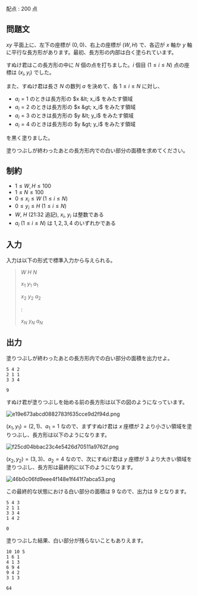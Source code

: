 配点 : $200$ 点

## 問題文

$xy$ 平面上に、左下の座標が $(0, 0)$、右上の座標が $(W, H)$ で、各辺が $x$ 軸か $y$ 軸に平行な長方形があります。最初、長方形の内部は白く塗られています。

すぬけ君はこの長方形の中に $N$ 個の点を打ちました。$i$ 個目 ($1 \leq i \leq N$) 点の座標は $(x_i, y_i)$ でした。

また、すぬけ君は長さ $N$ の数列 $a$ を決めて、各 $1 \leq i \leq N$ に対し、

- $a_i = 1$ のときは長方形の $x &lt; x_i$ をみたす領域
- $a_i = 2$ のときは長方形の $x &gt; x_i$ をみたす領域
- $a_i = 3$ のときは長方形の $y &lt; y_i$ をみたす領域
- $a_i = 4$ のときは長方形の $y &gt; y_i$ をみたす領域

を黒く塗りました。

塗りつぶしが終わったあとの長方形内での白い部分の面積を求めてください。

## 制約

- $1 \leq W, H \leq 100$
- $1 \leq N \leq 100$
- $0 \leq x_i \leq W$ ($1 \leq i \leq N$)
- $0 \leq y_i \leq H$ ($1 \leq i \leq N$)
- $W$, $H$ (21:32 追記), $x_i$, $y_i$ は整数である
- $a_i$ ($1 \leq i \leq N$) は $1, 2, 3, 4$ のいずれかである

## 入力

入力は以下の形式で標準入力から与えられる。

> $W$ $H$ $N$
> 
> $x_1$ $y_1$ $a_1$
> 
> $x_2$ $y_2$ $a_2$
> 
> $:$
> 
> $x_N$ $y_N$ $a_N$

## 出力

塗りつぶしが終わったあとの長方形内での白い部分の面積を出力せよ。

```input1
5 4 2
2 1 1
3 3 4
```

```output1
9
```

すぬけ君が塗りつぶしを始める前の長方形は以下の図のようになっています。

![e19e673abcd0882783f635cce9d2f94d.png](https://atcoder.jp/img/abc047/e19e673abcd0882783f635cce9d2f94d.png)

$(x_1, y_1) = (2, 1)$、$a_1 = 1$ なので、まずすぬけ君は $x$ 座標が $2$ より小さい領域を塗りつぶし、長方形は以下のようになります。

![f25cd04bbac23c4e5426d70511a9762f.png](https://atcoder.jp/img/abc047/f25cd04bbac23c4e5426d70511a9762f.png)

$(x_2, y_2) = (3, 3)$、$a_2 = 4$ なので、次にすぬけ君は $y$ 座標が $3$ より大きい領域を塗りつぶし、長方形は最終的に以下のようになります。

![46b0c06fd9eee4f148e1f441f7abca53.png](https://atcoder.jp/img/abc047/46b0c06fd9eee4f148e1f441f7abca53.png)

この最終的な状態における白い部分の面積は $9$ なので、出力は $9$ となります。

```input2
5 4 3
2 1 1
3 3 4
1 4 2
```

```output2
0
```

塗りつぶした結果、白い部分が残らないこともありえます。

```input3
10 10 5
1 6 1
4 1 3
6 9 4
9 4 2
3 1 3
```

```output3
64
```